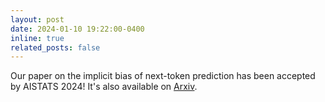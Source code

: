 ```yaml
---
layout: post
date: 2024-01-10 19:22:00-0400
inline: true
related_posts: false
---
```


Our paper on the implicit bias of next-token prediction has been accepted by AISTATS 2024! It's also available on [Arxiv](https://arxiv.org/abs/2403.08081).